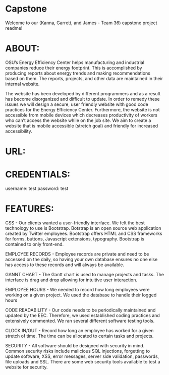# Capstone

Welcome to our (Kanna, Garrett, and James - Team 36) capstone project readme! 

# ABOUT:

 OSU’s Energy Efficiency Center helps manufacturing and industrial companies reduce their energy footprint. This is accomplished by producing reports about energy trends and making recommendations based on them. The reports, projects, and other data are maintained in their internal website. 

The website has been developed by different programmers and as a result has become disorganized and difficult to update. In order to remedy these issues we will design a secure, user friendly website with good code practices for the Energy Efficiency Center. Furthermore, the website is not accessible from mobile devices which decreases productivity of workers who can’t access the website while on the job site. We aim to create a website that is mobile accessible (stretch goal) and friendly for increased accessibility.


# URL:



# CREDENTIALS:

username: test
password: test



# FEATURES:

CSS -  Our clients wanted a user-friendly interface. We felt the best technology to use is Bootstrap. Botstrap is an open source web application created by Twitter employees. Bootstrap offers HTML and CSS frameworks for forms, buttons, Javascript extensions, typography. Bootstrap is contained to only front-end.

EMPLOYEE RECORDS - Employee records are private and need to be accessed on the daily, so having your own database ensures no one else has access to these records and will always be available.

GANNT CHART - The Gantt chart is used to manage projects and tasks. The interface is drag and drop allowing for intuitive user interaction. 

EMPLOYEE HOURS - We needed to record how long employees were working on a given project. We used the database to handle their logged hours 


CODE READABILITY - Our code needs to be periodically maintained and updated by the EEC. Therefore, we used established coding practices and extensively commented. We ran several different software testing tools. 

CLOCK IN/OUT - Record how long an employee has worked for a given stretch of time. The time can be allocated to certain tasks and projects.

SECURITY - All software should be designed with security in mind. Common security risks include malicious SQL injections, forgetting to update software, XSS, error messages, server side validation, passwords, file uploads and SSL. There are some web security tools available to test a website for security.

